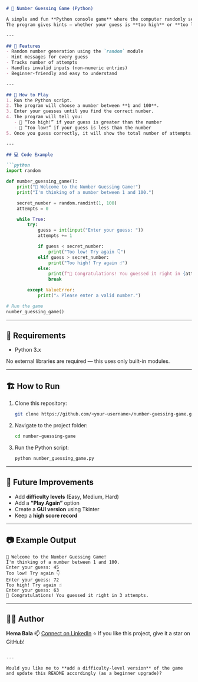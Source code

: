 
````markdown
# 🎯 Number Guessing Game (Python)

A simple and fun **Python console game** where the computer randomly selects a number between 1 and 100, and the user tries to guess it!  
The program gives hints — whether your guess is **too high** or **too low** — until you get it right.

---

## 🚀 Features
- Random number generation using the `random` module  
- Hint messages for every guess  
- Tracks number of attempts  
- Handles invalid inputs (non-numeric entries)  
- Beginner-friendly and easy to understand  

---

## 🧠 How to Play
1. Run the Python script.
2. The program will choose a number between **1 and 100**.
3. Enter your guesses until you find the correct number.
4. The program will tell you:
   - 🔼 “Too high!” if your guess is greater than the number  
   - 🔽 “Too low!” if your guess is less than the number  
5. Once you guess correctly, it will show the total number of attempts.

---

## 💻 Code Example

```python
import random

def number_guessing_game():
    print("🎯 Welcome to the Number Guessing Game!")
    print("I'm thinking of a number between 1 and 100.")

    secret_number = random.randint(1, 100)
    attempts = 0

    while True:
        try:
            guess = int(input("Enter your guess: "))
            attempts += 1

            if guess < secret_number:
                print("Too low! Try again 👇")
            elif guess > secret_number:
                print("Too high! Try again ☝️")
            else:
                print(f"🎉 Congratulations! You guessed it right in {attempts} attempts.")
                break

        except ValueError:
            print("⚠️ Please enter a valid number.")

# Run the game
number_guessing_game()
````

---

## 🧩 Requirements

* Python 3.x

No external libraries are required — this uses only built-in modules.

---

## 🏗️ How to Run

1. Clone this repository:

   ```bash
   git clone https://github.com/<your-username>/number-guessing-game.git
   ```
2. Navigate to the project folder:

   ```bash
   cd number-guessing-game
   ```
3. Run the Python script:

   ```bash
   python number_guessing_game.py
   ```

---

## 🌟 Future Improvements

* Add **difficulty levels** (Easy, Medium, Hard)
* Add a **“Play Again”** option
* Create a **GUI version** using Tkinter
* Keep a **high score record**

---

## 📷 Example Output

```
🎯 Welcome to the Number Guessing Game!
I'm thinking of a number between 1 and 100.
Enter your guess: 45
Too low! Try again 👇
Enter your guess: 72
Too high! Try again ☝️
Enter your guess: 63
🎉 Congratulations! You guessed it right in 3 attempts.
```

---

## 👩‍💻 Author

**Hema Bala**
📫 [Connect on LinkedIn](https://www.linkedin.com/in/your-profile)
⭐ If you like this project, give it a star on GitHub!

```

---

Would you like me to **add a difficulty-level version** of the game and update this README accordingly (as a beginner upgrade)?
```
